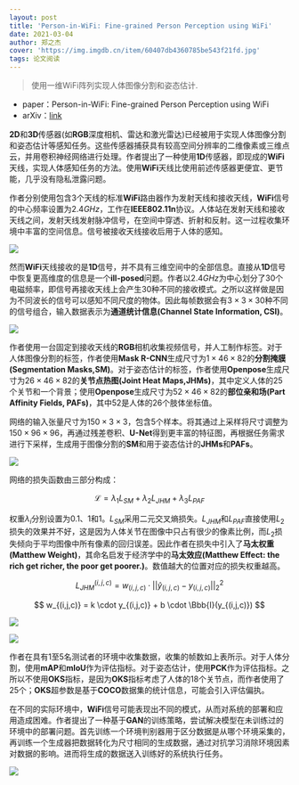 ```yaml
---
layout: post
title: 'Person-in-WiFi: Fine-grained Person Perception using WiFi'
date: 2021-03-04
author: 郑之杰
cover: 'https://img.imgdb.cn/item/60407db4360785be543f21fd.jpg'
tags: 论文阅读
---
```


> 使用一维WiFi阵列实现人体图像分割和姿态估计.

- paper：Person-in-WiFi: Fine-grained Person Perception using WiFi
- arXiv：[link](https://arxiv.org/abs/1904.00276)

**2D**和**3D**传感器(如**RGB**深度相机、雷达和激光雷达)已经被用于实现人体图像分割和姿态估计等感知任务。这些传感器捕获具有较高空间分辨率的二维像素或三维点云，并用卷积神经网络进行处理。作者提出了一种使用**1D**传感器，即现成的**WiFi**天线，实现人体感知任务的方法。使用**WiFi**天线比使用前述传感器更便宜、更节能，几乎没有隐私泄露问题。

作者分别使用包含$3$个天线的标准**WiFi**路由器作为发射天线和接收天线，**WiFi**信号的中心频率设置为$2.4GHz$，工作在**IEEE802.11n**协议。人体站在发射天线和接收天线之间，发射天线发射脉冲信号，在空间中穿透、折射和反射。这一过程收集环境中丰富的空间信息。信号被接收天线接收后用于人体的感知。

![](https://img.imgdb.cn/item/60408615360785be54439d7c.jpg)

然而**WiFi**天线接收的是**1D**信号，并不具有三维空间中的全部信息。直接从**1D**信号中恢复更高维度的信息是一个**ill-posed**问题。作者以$2.4GHz$为中心划分了$30$个电磁频率，即信号再接收天线上会产生$30$种不同的接收模式。之所以这样做是因为不同波长的信号可以感知不同尺度的物体。因此每帧数据会有$3 \times 3 \times 30$种不同的信号组合，输入数据表示为**通道统计信息(Channel State Information, CSI)**。

![](https://img.imgdb.cn/item/604087f6360785be5444a926.jpg)

作者使用一台固定到接收天线的**RGB**相机收集视频信号，并人工制作标签。对于人体图像分割的标签，作者使用**Mask R-CNN**生成尺寸为$1 \times 46 \times 82$的**分割掩膜(Segmentation Masks,SM)**。对于姿态估计的标签，作者使用**Openpose**生成尺寸为$26 \times 46 \times 82$的**关节点热图(Joint Heat Maps,JHMs)**，其中定义人体的$25$个关节和一个背景；使用**Openpose**生成尺寸为$52 \times 46 \times 82$的**部位亲和场(Part Affinity Fields, PAFs)**，其中$52$是人体的$26$个肢体坐标值。

网络的输入张量尺寸为$150 \times 3 \times 3$，包含$5$个样本。将其通过上采样将尺寸调整为$150 \times 96 \times 96$，再通过残差卷积、**U-Net**得到更丰富的特征图，再根据任务需求进行下采样，生成用于图像分割的**SM**和用于姿态估计的**JHMs**和**PAFs**。

![](https://img.imgdb.cn/item/60408d2e360785be5447c236.jpg)

网络的损失函数由三部分构成：

$$ \mathcal{L} = \lambda_1L_{SM} + \lambda_2L_{JHM} + \lambda_3L_{PAF} $$

权重$\lambda_i$分别设置为$0.1$、$1$和$1$。$L_{SM}$采用二元交叉熵损失。$L_{JHM}$和$L_{PAF}$直接使用$L_2$损失的效果并不好，这是因为人体关节在图像中只占有很少的像素比例，而$L_2$损失倾向于平均图像中所有像素的回归误差。因此作者在损失中引入了**马太权重(Matthew Weight)**，其命名启发于经济学中的**马太效应(Matthew Effect: the rich get richer, the poor get poorer.)**。数值越大的位置对应的损失权重越高。

$$ L_{JHM}^{(i,j,c)} = w_{(i,j,c)} \cdot || \hat{y}_{(i,j,c)}-y_{(i,j,c)} ||^2_2 $$

$$ w_{(i,j,c)} = k \cdot y_{(i,j,c)} + b \cdot \Bbb{I}(y_{(i,j,c)}) $$

![](https://img.imgdb.cn/item/6040955a360785be544c91d6.jpg)

![](https://img.imgdb.cn/item/60409605360785be544cf73c.jpg)

作者在具有$1$至$5$名测试者的环境中收集数据，收集的帧数如上表所示。对于人体分割，使用**mAP**和**mIoU**作为评估指标。对于姿态估计，使用**PCK**作为评估指标。之所以不使用**OKS**指标，是因为**OKS**指标考虑了人体的$18$个关节点，而作者使用了$25$个；**OKS**超参数是基于**COCO**数据集的统计信息，可能会引入评估偏执。

在不同的实际环境中，**WiFi**信号可能表现出不同的模式，从而对系统的部署和应用造成困难。作者提出了一种基于**GAN**的训练策略，尝试解决模型在未训练过的环境中的部署问题。首先训练一个环境判别器用于区分数据是从哪个环境采集的，再训练一个生成器把数据转化为尺寸相同的生成数据，通过对抗学习消除环境因素对数据的影响。进而将生成的数据送入训练好的系统执行任务。

![](https://img.imgdb.cn/item/6040994f360785be544ed595.jpg)
